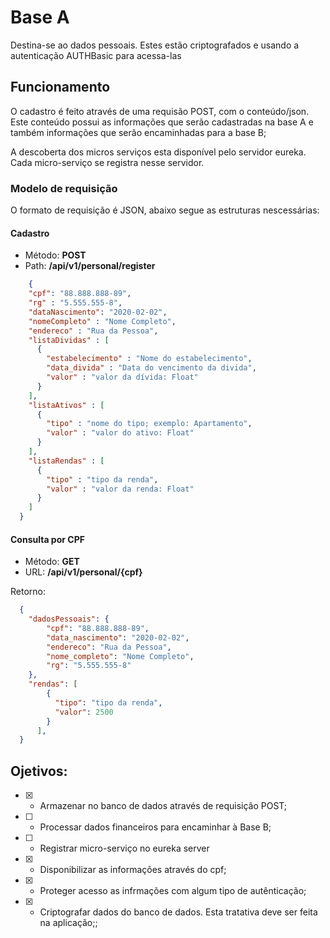 # Base A

Destina-se ao dados pessoais. Estes estão criptografados e usando a autenticação AUTHBasic para acessa-las

## Funcionamento

O cadastro é feito através de uma requisão POST, com o conteúdo/json. Este conteúdo possui as informações que serão cadastradas na base A e também informações que serão encaminhadas
para a base B;

A descoberta dos micros serviços esta disponível pelo servidor eureka. Cada micro-serviço se registra nesse servidor.

### Modelo de requisição

O formato de requisição é JSON, abaixo segue as estruturas nescessárias:

#### Cadastro

* Método: __POST__
* Path: __/api/v1/personal/register__

```json
    {
    "cpf": "88.888.888-89",
    "rg" : "5.555.555-8",
    "dataNascimento": "2020-02-02",
    "nomeCompleto" : "Nome Completo",
    "endereco" : "Rua da Pessoa",
    "listaDividas" : [
      {
        "estabelecimento" : "Nome do estabelecimento",
        "data_divida" : "Data do vencimento da divida",
        "valor" : "valor da dívida: Float"
      }
    ],
    "listaAtivos" : [
      {
        "tipo" : "nome do tipo; exemplo: Apartamento",
        "valor" : "valor do ativo: Float"
      }
    ],
    "listaRendas" : [
      {
        "tipo" : "tipo da renda",
        "valor" : "valor da renda: Float"
      }
    ] 
  }
```
#### Consulta por CPF

* Método: __GET__
* URL: __/api/v1/personal/{cpf}__

Retorno:
```json
  {
    "dadosPessoais": {
        "cpf": "88.888.888-89",
        "data_nascimento": "2020-02-02",
        "endereco": "Rua da Pessoa",
        "nome_completo": "Nome Completo",
        "rg": "5.555.555-8"
    },
    "rendas": [
        {
          "tipo": "tipo da renda",
          "valor": 2500
        }
      ],
  }
```

## Ojetivos:

* [x] - Armazenar no banco de dados através de requisição POST;
* [ ] - Processar dados financeiros para encaminhar à Base B;
* [ ] - Registrar micro-serviço no eureka server
* [x] - Disponibilizar as informações através do cpf;
* [x] - Proteger acesso as infrmações com algum tipo de autênticação;
* [x] - Criptografar dados do banco de dados. Esta tratativa deve ser feita na aplicação;;
